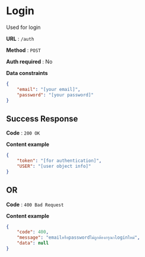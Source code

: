 # Login

Used for login

**URL** : `/auth`

**Method** : `POST`

**Auth required** : No

**Data constraints**

```json
{
    "email": "[your email]",
    "password": "[your password]"
}
```

## Success Response

**Code** : `200 OK` 

**Content example**

```json
{
    "token": "[for authentication]",
    "USER": "[user object info]"
}
```

## **OR**

**Code** : `400 Bad Request` 

**Content example**

```json
{
    "code": 400,
    "message": "emailหรือpasswordไม่ถูกต้องกรุณาloginใหม่",
    "data": null
}
```


